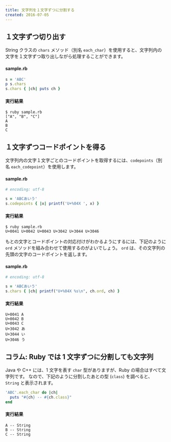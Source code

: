 ```yaml
---
title: 文字列を１文字ずつに分割する
created: 2016-07-05
---
```


１文字ずつ切り出す
----

String クラスの `chars` メソッド（別名 `each_char`）を使用すると、文字列内の文字を１文字ずつ取り出しながら処理することができます。

#### sample.rb

```ruby
s = 'ABC'
p s.chars
s.chars { |ch| puts ch }
```

#### 実行結果

```
$ ruby sample.rb
["A", "B", "C"]
A
B
C
```


１文字ずつコードポイントを得る
----

文字列内の文字１文字ごとのコードポイントを取得するには、`codepoints`（別名 `each_codepoint`）を使用します。

#### sample.rb

```ruby
# encoding: utf-8

s = 'ABCあいう'
s.codepoints { |x| printf('U+%04X ', x) }
```

#### 実行結果

```
$ ruby sample.rb
U+0041 U+0042 U+0043 U+3042 U+3044 U+3046
```

もとの文字とコードポイントの対応付けがわかるようにするには、下記のように `ord` メソッドを組み合わせて使用するのがよいでしょう。
`ord` は、その文字列の先頭の文字のコードポイントを返します。

#### sample.rb

```ruby
# encoding: utf-8

s = 'ABCあいう'
s.chars { |ch| printf("U+%04X %s\n", ch.ord, ch) }
```

#### 実行結果

```
U+0041 A
U+0042 B
U+0043 C
U+3042 あ
U+3044 い
U+3046 う
```


コラム: Ruby では 1 文字ずつに分割しても文字列
----

Java や C++ には、1 文字を表す `char` 型がありますが、Ruby の場合はすべて文字列です。
なので、下記のように分割したあとの型 (`class`) を調べると、`String` と表示されます。

```ruby
'ABC'.each_char do |ch|
  puts "#{ch} -- #{ch.class}"
end
```

#### 実行結果

```
A -- String
B -- String
C -- String
```

